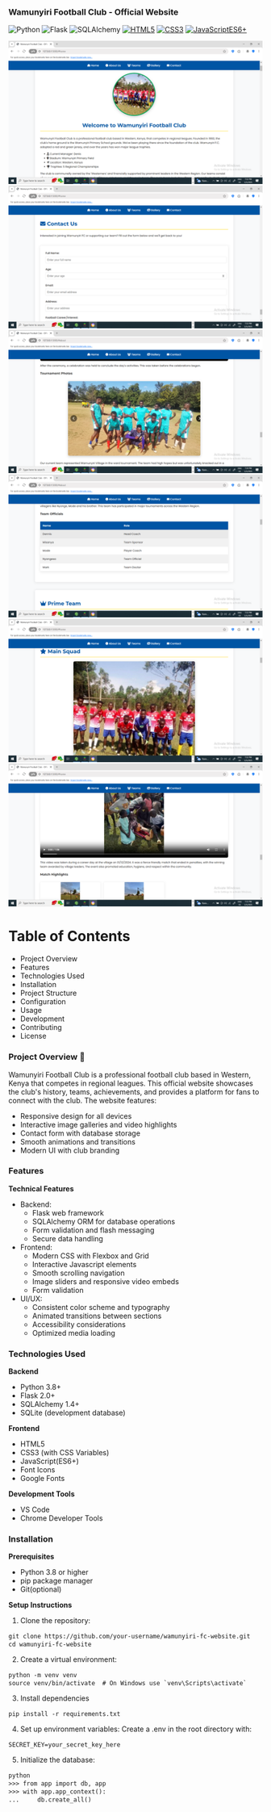 ### Wamunyiri Football Club - Official Website

![Python](https://img.shields.io/badge/Python-3.8+-blue?logo=python)
![Flask](https://img.shields.io/badge/Flask-2.0+-black?logo=flask)
![SQLAlchemy](https://img.shields.io/badge/SQLAlchemy-lightgrey?logo=sqlalchemy)
[![HTML5](https://img.shields.io/badge/HTML5-E34F26?logo=html5&logoColor=white)](https://developer.mozilla.org/en-US/docs/Web/HTML)
[![CSS3](https://img.shields.io/badge/CSS3-1572B6?logo=css3&logoColor=white)](https://developer.mozilla.org/en-US/docs/Web/CSS)
[![JavaScriptES6+](https://img.shields.io/badge/JavaScriptES6+-F7DF1E?logo=javascriptES6+&logoColor=black)](https://developer.mozilla.org/en-US/docs/Web/JavaScript)

![Home Page View](/teampage.png)
![database view](/contact.png)
![my team view](/myteam.png)
![table view](/table.png)
![view](/view.png)
![second view](/view1.png)

# Table of Contents

  - Project Overview
  - Features
  - Technologies Used
  - Installation
  - Project Structure
  - Configuration
  - Usage
  - Development
  - Contributing
  - License

### Project Overview 🎯

Wamunyiri Football Club is a professional football club based in Western, Kenya that competes in regional leagues. This official website showcases the club's history, teams, achievements, and provides a platform for fans to connect with the club.
The website features:
 - Responsive design for all devices
 - Interactive image galleries and video highlights
 - Contact form with database storage
 - Smooth animations and transitions
 - Modern UI with club branding

### Features
**Technical Features**
 - Backend:
     - Flask web framework
     - SQLAlchemy ORM for database operations
     - Form validation and flash messaging
     - Secure data handling
  - Frontend:
     - Modern CSS with Flexbox and Grid
     - Interactive Javascript elements
     - Smooth scrolling navigation
     - Image sliders and responsive video embeds
     - Form validation
  - UI/UX:
      - Consistent color scheme and typography
      - Animated transitions between sections
      - Accessibility considerations
      - Optimized media loading

 ### Technologies Used
**Backend**
   - Python 3.8+
   - Flask 2.0+
   - SQLAlchemy 1.4+
   - SQLite (development database)

**Frontend**
   - HTML5
   - CSS3 (with CSS Variables)
   - JavaScript(ES6+)
   - Font Icons
   - Google Fonts

**Development Tools**
   - VS Code 
   - Chrome Developer Tools

### Installation

**Prerequisites**
   - Python 3.8 or higher
   - pip package manager
   - Git(optional)

**Setup Instructions**

1. Clone the repository:
```
git clone https://github.com/your-username/wamunyiri-fc-website.git
cd wamunyiri-fc-website
```
2. Create a virtual environment:
```
python -m venv venv
source venv/bin/activate  # On Windows use `venv\Scripts\activate`
```
3. Install dependencies
```
pip install -r requirements.txt
```
4. Set up environment variables:
Create a .env in the root directory with:
```
SECRET_KEY=your_secret_key_here
```
5. Initialize the database:
```
python
>>> from app import db, app
>>> with app.app_context():
...     db.create_all()
```





























 














































































